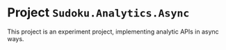# Project `Sudoku.Analytics.Async`

This project is an experiment project, implementing analytic APIs in async ways.

